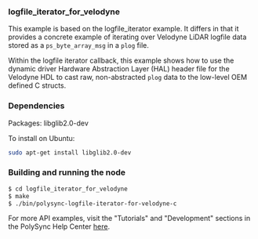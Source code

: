 ### logfile_iterator_for_velodyne

This example is based on the logfile_iterator example. It differs in that it provides a concrete example of iterating over Velodyne LiDAR logfile data stored as a `ps_byte_array_msg` in a `plog` file.

Within the logfile iterator callback, this example shows how to use the dynamic driver Hardware Abstraction Layer (HAL) header file for the Velodyne HDL to cast raw, non-abstracted `plog` data to the low-level OEM defined C structs.

### Dependencies

Packages: libglib2.0-dev

To install on Ubuntu: 

```bash
sudo apt-get install libglib2.0-dev
```

### Building and running the node

```bash
$ cd logfile_iterator_for_velodyne
$ make
$ ./bin/polysync-logfile-iterator-for-velodyne-c 
```

For more API examples, visit the "Tutorials" and "Development" sections in the PolySync Help Center [here](https://help.polysync.io/articles/).
